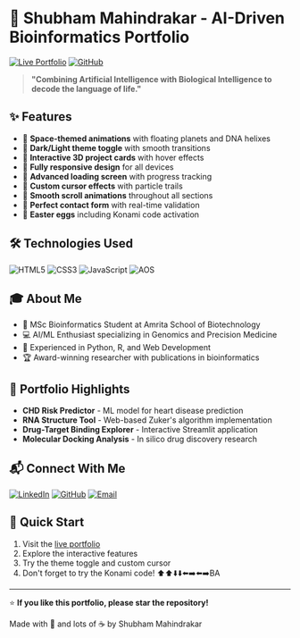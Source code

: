 # 🚀 Shubham Mahindrakar - AI-Driven Bioinformatics Portfolio

[![Live Portfolio](https://img.shields.io/badge/Live-Portfolio-brightgreen?style=for-the-badge&logo=github-pages)](https://shubhambioit.github.io/Shubham-Mahindrakar-Portfolio/)
[![GitHub](https://img.shields.io/badge/GitHub-Repository-black?style=for-the-badge&logo=github)](https://github.com/ShubhamBioIT/ShubhamBioIT.github.io)

> **"Combining Artificial Intelligence with Biological Intelligence to decode the language of life."**

## ✨ Features

- 🌌 **Space-themed animations** with floating planets and DNA helixes
- 🎨 **Dark/Light theme toggle** with smooth transitions  
- 🧬 **Interactive 3D project cards** with hover effects
- 📱 **Fully responsive design** for all devices
- 🚀 **Advanced loading screen** with progress tracking
- 💫 **Custom cursor effects** with particle trails
- 🎯 **Smooth scroll animations** throughout all sections
- 📧 **Perfect contact form** with real-time validation
- 🌈 **Easter eggs** including Konami code activation

## 🛠️ Technologies Used

![HTML5](https://img.shields.io/badge/HTML5-E34F26?style=flat-square&logo=html5&logoColor=white)
![CSS3](https://img.shields.io/badge/CSS3-1572B6?style=flat-square&logo=css3&logoColor=white)
![JavaScript](https://img.shields.io/badge/JavaScript-F7DF1E?style=flat-square&logo=javascript&logoColor=black)
![AOS](https://img.shields.io/badge/AOS-Animation-purple?style=flat-square)

## 🎓 About Me

- 🧬 MSc Bioinformatics Student at Amrita School of Biotechnology
- 💻 AI/ML Enthusiast specializing in Genomics and Precision Medicine
- 🔬 Experienced in Python, R, and Web Development
- 🏆 Award-winning researcher with publications in bioinformatics

## 🌟 Portfolio Highlights

- **CHD Risk Predictor** - ML model for heart disease prediction
- **RNA Structure Tool** - Web-based Zuker's algorithm implementation  
- **Drug-Target Binding Explorer** - Interactive Streamlit application
- **Molecular Docking Analysis** - In silico drug discovery research

## 📬 Connect With Me

[![LinkedIn](https://img.shields.io/badge/LinkedIn-0077B5?style=for-the-badge&logo=linkedin&logoColor=white)](https://linkedin.com/in/shubham-mahindrakar-132394283)
[![GitHub](https://img.shields.io/badge/GitHub-100000?style=for-the-badge&logo=github&logoColor=white)](https://github.com/ShubhamBioIT)
[![Email](https://img.shields.io/badge/Email-D14836?style=for-the-badge&logo=gmail&logoColor=white)](mailto:shubhammahindrakar2104@gmail.com)

## 🚀 Quick Start

1. Visit the [live portfolio](https://shubhambioit.github.io/Shubham-Mahindrakar-Portfolio/)
2. Explore the interactive features
3. Try the theme toggle and custom cursor
4. Don't forget to try the Konami code! ⬆️⬆️⬇️⬇️⬅️➡️⬅️➡️BA

---

⭐ **If you like this portfolio, please star the repository!**

Made with 💖 and lots of ☕ by Shubham Mahindrakar

